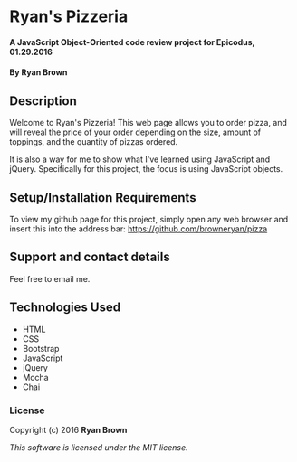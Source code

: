# Ryan's Pizzeria

#### A JavaScript Object-Oriented code review project for Epicodus, 01.29.2016

#### By **Ryan Brown**

## Description

Welcome to Ryan's Pizzeria!
This web page allows you to order pizza, and will reveal the price of your order depending on the size, amount of toppings, and the quantity of pizzas ordered.

It is also a way for me to show what I've learned using JavaScript and jQuery.  Specifically for this project, the focus is using JavaScript objects.

## Setup/Installation Requirements

To view my github page for this project, simply open any web browser and insert this into the address bar: https://github.com/browneryan/pizza

## Support and contact details

Feel free to email me.

## Technologies Used

* HTML
* CSS
* Bootstrap
* JavaScript
* jQuery
* Mocha
* Chai

### License

Copyright (c) 2016 **Ryan Brown**

*This software is licensed under the MIT license.*

